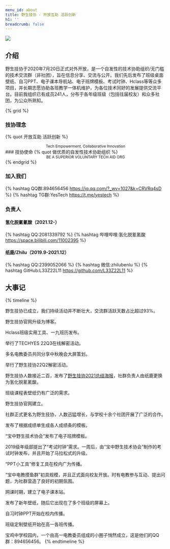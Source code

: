 ```yaml
---
menu_id: about
title: 野生技协 - 开放互助 活跃创新
h1: ''
breadcrumb: false
---
```

<img src="/static/TECHYES_logo.svg">

## 介绍

<span class="font-sht">野生技协</span>于2020年7月20日正式对外开放，是一个自发性的技术协助组织/无门槛的技术交流群（非社团），旨在信息分享、交流与公开。我们先后发布了班级桌面壁纸、自习PPT、电子课本导航站、电子班牌模板、考试时钟、Hclass等等众多项目，并长期志愿协助各班教学一体机维护，为各位技术同好的发展提供交流平台。目前我组织已有成员241人，分布于各年级班级（包括往届校友）和众多社团，为公众所熟知。

{% grid %}
<!-- cell -->
### <i class="fa-solid fa-star"></i><span class="font-sht">技协</span>理念
{% quot 开放互助 活跃创新 %}
<center><small>Tech Empowerment, Collaborative Innovation</small></center>
<!-- cell -->
### <i class="fa-solid fa-heart"></i><span class="font-sht">技协</span>使命
{% quot 做优质的自发性技术协助组织 %}
<center><small>BE A SUPERIOR VOLUNTARY TECH AID ORG</small></center>
{% endgrid %}

### 加入我们
{% hashtag QQ群:894656456 https://jq.qq.com/?_wv=1027&k=CRVRq4sD %}
{% hashtag TG群:YesTech https://t.me/yestech %}

### 负责人

#### 氢化脱氰氰酸（2021.12-）
{% hashtag QQ:2081339792 %}
{% hashtag 哔哩哔哩:氢化脱氰氰酸 https://space.bilibili.com/11002395 %}

#### 纸鹿/Zhilu（2019.9-2021.12）
{% hashtag QQ:2399052066 %}
{% hashtag 微信:zhilubenlu %}
{% hashtag GitHub:L33Z22L11 https://github.com/L33Z22L11 %}

## 大事记
{% timeline %}
<!-- node 今天 -->
<span class="font-sht">野生技协</span>已成立<uptime></uptime>，我们持续活动并不断壮大，交流群活跃天数占比超过93%。
<!-- node 2024年2月3日 -->
<span class="font-sht">野生技协</span>官网升级为博客。
<!-- node 2023年1月1日 -->
Hclass班级实用工具、一九班历发布。
<!-- node 2022年9月14日 -->
举行了TECHYES 22Q3在线解密活动。
<!-- node 2022年8月15日 -->
多名电教委员共同分享中秋晚会大屏策划。
<!-- node 2022年3月17日 -->
举行了<span class="font-sht">野生技协</span>22Q2解密活动。
<!-- node 2021年12月26日 -->
<span class="font-sht">野生技协</span>人数接近二百，发布了[<span class="font-sht">野生技协</span>2021总结海报](/202112/summary-2021)，社群负责人由纸鹿更换为氢化脱氰氰酸。
<!-- node 2021年11月27日 -->
班级课程表壁纸仍有广泛的需求。
<!-- node 2021年8月8日 -->
<span class="font-sht">野生技协</span>官网建立。
<!-- node 2021年5月12日 -->
社群正式更名为<span class="font-sht">野生技协</span>，人数迅猛增长，与学校十余个社团开展了广泛的合作。
<!-- node 2021年5月4日 -->
发布了根据成绩单生成各人成绩条的模板。
<!-- node 2021年4月9日 -->
“宝中野生技术协会”发布了电子班牌模板。
<!-- node 2021年3月23日 -->
2019级年级部提出了“考试时钟”需求。一周后，由“宝中野生技术协会”制作的考试时钟发布，并且开始了马拉松式的升级。
<!-- node 2020年8月23日 -->
“PPT小工具”修复工具在校内广为传播。
<!-- node 2020年7月20日 -->
“宝中电教摸鱼群”初具规模，并且正式面向校友开放。时有电教参与互动、提出问题，为社群营造了良好的初期氛围。
<!-- node 2020年2月6日 -->
网课时期，建立了电子课本站。
<!-- node 2020年1月1日 -->
发布了新年壁纸，随后它出现在了多个班级的屏幕上。
<!-- node 2019年12月1日 -->
自习时钟PPT开始在校内传播。
<!-- node 2019年9月22日 -->
班级定制壁纸开始在高一各班传播。
<!-- node 2019年9月12日 -->
宝鸡中学校园内，一个由高一电教委员组成的小圈子悄然成立，这是他们的QQ群：894656456。
{% endtimeline %}
